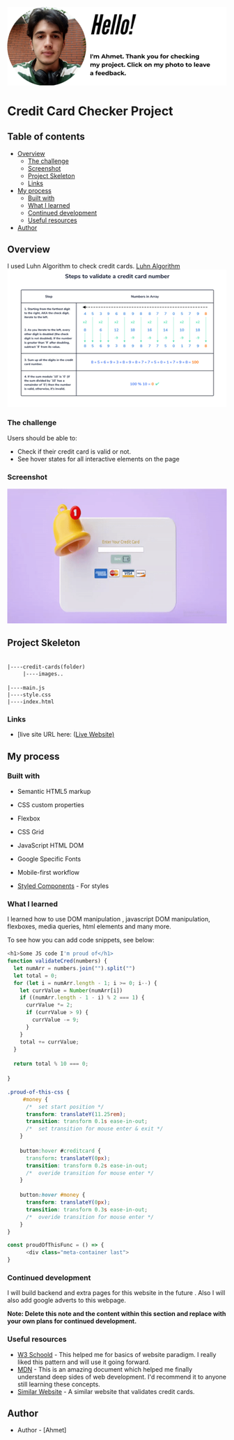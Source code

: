 <p align="center">
<a href="https://www.linkedin.com/in/ahmet-ayd%C4%B1n-2583b1199/" target="_blank"><img src="ahmet.png" alt="screenshot"></a>
</p>




# Credit Card Checker Project


## Table of contents

- [Overview](#overview)
  - [The challenge](#the-challenge)
  - [Screenshot](#screenshot)
  - [Project Skeleton](#project-skeleton)
  - [Links](#links)
- [My process](#my-process)
  - [Built with](#built-with)
  - [What I learned](#what-i-learned)
  - [Continued development](#continued-development)
  - [Useful resources](#useful-resources)
- [Author](#author)



## Overview
I used Luhn Algorithm to check credit cards.
<a href="https://en.wikipedia.org/wiki/Luhn_algorithm#Description">Luhn Algorithm</a>
<img src="luhn.png" alt="screenshot" width="550" height="315">
### The challenge

Users should be able to:

- Check if their credit card is valid or not.
- See hover states for all interactive elements on the page

### Screenshot

<p align="center">
<a href="https://bavi-boop.github.io/credit-card-checker-js/"><img src="card_checker.gif" alt="screenshot" width="550" height="310"></a>
</p>

## Project Skeleton 

```

|----credit-cards(folder)
     |----images..
    
|----main.js  
|----style.css
|----index.html
```

### Links

- [live site URL here: ([Live Website)](https://bavi-boop.github.io/credit-card-checker-js/)

## My process

### Built with

- Semantic HTML5 markup
- CSS custom properties
- Flexbox
- CSS Grid
- JavaScript HTML DOM
- Google Specific Fonts
- Mobile-first workflow

- [Styled Components](https://styled-components.com/) - For styles



### What I learned

I learned how to use DOM manipulation , javascript DOM manipulation, flexboxes, media queries, html elements and many more.

To see how you can add code snippets, see below:

```Javascript
<h1>Some JS code I'm proud of</h1>
function validateCred(numbers) {
  let numArr = numbers.join("").split("")
  let total = 0;
  for (let i = numArr.length - 1; i >= 0; i--) {
    let currValue = Number(numArr[i])
    if ((numArr.length - 1 - i) % 2 === 1) {
      currValue *= 2;
      if (currValue > 9) {
        currValue -= 9;
      }
    }
    total += currValue;
  }

  return total % 10 === 0;

}
```
```css
.proud-of-this-css {
     #money {
      /*  set start position */
      transform: translateY(11.25rem);
      transition: transform 0.1s ease-in-out;
      /*  set transition for mouse enter & exit */
    }
  
    button:hover #creditcard {
      transform: translateY(0px);
      transition: transform 0.2s ease-in-out;
      /*  overide transition for mouse enter */
    }
  
    button:hover #money {
      transform: translateY(0px);
      transition: transform 0.3s ease-in-out;
      /*  overide transition for mouse enter */
    }
}
```
```js
const proudOfThisFunc = () => {
      <div class="meta-container last">
}
```


### Continued development

I will build backend and extra pages for this website in the future . Also I will also add google adverts to this webpage.

**Note: Delete this note and the content within this section and replace with your own plans for continued development.**

### Useful resources

- [W3 Schoold](https://www.w3schools.com/) - This helped me for basics of website paradigm. I really liked this pattern and will use it going forward.
- [MDN](https://developer.mozilla.org/en-US/) - This is an amazing document which helped me finally understand deep sides of web development. I'd recommend it to anyone still learning these concepts.
- [Similar Website](https://www.validcreditcardnumber.com//) - A similar website that validates credit cards.


## Author

- Author - [Ahmet]

